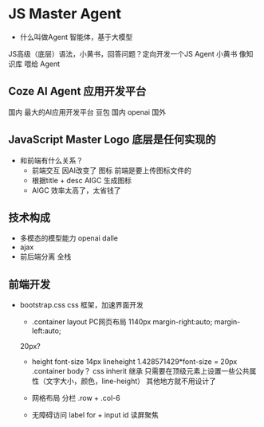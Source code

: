 # JS Master Agent

- 什么叫做Agent
  智能体，基于大模型

JS高级（底层）语法，小黄书，回答问题？定向开发一个JS Agent
小黄书 像知识库 喂给 Agent 

## Coze AI Agent 应用开发平台
 国内 最大的AI应用开发平台
 豆包 国内
 openai 国外

## JavaScript Master Logo 底层是任何实现的

- 和前端有什么关系？
  - 前端交互 因AI改变了
  图标 前端是要上传图标文件的
  - 根据title + desc AIGC 生成图标
  - AIGC 效率太高了，太省钱了

## 技术构成

- 多模态的模型能力 openai dalle
- ajax
- 前后端分离 全栈

## 前端开发
- bootstrap.css
  css 框架，加速界面开发
  - .container
  layout PC网页布局 1140px
  margin-right:auto; margin-left:auto;

  20px?
  - height
    font-size 14px
    lineheight 1.428571429*font-size = 20px
    .container body？ 
    css inherit 继承
    只需要在顶级元素上设置一些公共属性（文字大小，颜色，line-height）
    其他地方就不用设计了

  - 网格布局 分栏
    .row + .col-6 

  - 无障碍访问
    label for + input id
    读屏聚焦


